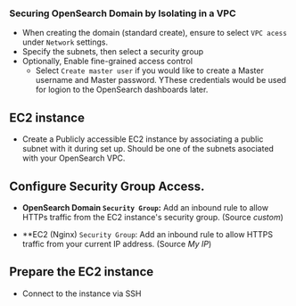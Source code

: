 ### Securing OpenSearch Domain by Isolating in a VPC
* When creating the domain (standard create), ensure to select `VPC acess` under `Network` settings.
* Specify the subnets, then select a security group
* Optionally, Enable fine-grained access control
    - Select `Create master user` if you would like to create a Master username and Master password. YThese credentials would be used for logion to the OpenSearch dashboards later.

## EC2 instance
* Create a Publicly accessible EC2 instance by associating a public subnet with it during set up. Should be one of the subnets asociated with your OpenSearch VPC.

## Configure Security Group Access.
* **OpenSearch Domain `Security Group`:** Add an inbound rule to allow HTTPs traffic from the EC2 instance's security group. (Source *custom*)

* **EC2 (Nginx) `Security Group`: Add an inbound rule to allow HTTPS traffic from your current IP address. (Source *My IP*)

## Prepare the EC2 instance
* Connect to the instance via SSH

